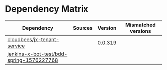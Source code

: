 # Dependency Matrix

Dependency | Sources | Version | Mismatched versions
---------- | ------- | ------- | -------------------
[cloudbees/jx-tenant-service](https://github.com/cloudbees/jx-tenant-service) |  | [0.0.319](https://github.com/cloudbees/jx-tenant-service/releases/tag/v0.0.319) | 
[jenkins-x-bot-test/bdd-spring-1576227768](https://github.com/jenkins-x-bot-test/bdd-spring-1576227768.git) |  | []() | 

